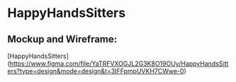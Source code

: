 # HappyHandsSitters

## Mockup and Wireframe:

 [HappyHandsSitters] (https://www.figma.com/file/YaTRFVXOGJL2G3K8O19OUy/HappyHandsSitters?type=design&mode=design&t=3IFFpmpUVKH7CWwe-0)